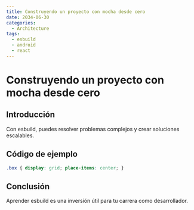 ```yaml
---
title: Construyendo un proyecto con mocha desde cero
date: 2034-06-30
categories:
  - Architecture
tags:
  - esbuild
  - android
  - react
---
```


# Construyendo un proyecto con mocha desde cero

## Introducción

Con esbuild, puedes resolver problemas complejos y crear soluciones escalables.

## Código de ejemplo

```css
.box { display: grid; place-items: center; }
```

## Conclusión

Aprender esbuild es una inversión útil para tu carrera como desarrollador.